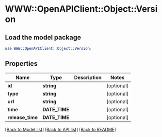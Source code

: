 # WWW::OpenAPIClient::Object::Version

## Load the model package
```perl
use WWW::OpenAPIClient::Object::Version;
```

## Properties
Name | Type | Description | Notes
------------ | ------------- | ------------- | -------------
**id** | **string** |  | [optional] 
**type** | **string** |  | [optional] 
**url** | **string** |  | [optional] 
**time** | **DATE_TIME** |  | [optional] 
**release_time** | **DATE_TIME** |  | [optional] 

[[Back to Model list]](../README.md#documentation-for-models) [[Back to API list]](../README.md#documentation-for-api-endpoints) [[Back to README]](../README.md)


